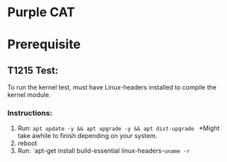 # Purple CAT

# Prerequisite
## T1215 Test:
To run the kernel test, must have Linux-headers installed to compile the kernel module.

### Instructions:
1. Run: `apt update -y && apt upgrade -y && apt dist-upgrade `
*Might take awhile to finish depending on your system.
2. reboot
3. Run: `apt-get install build-essential linux-headers-``uname -r``
